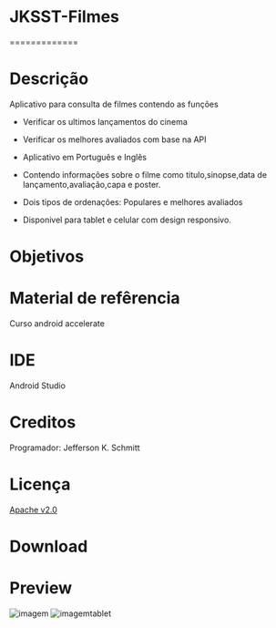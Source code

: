 # JKSST-Filmes
=============

Descrição
=========


Aplicativo para consulta de filmes contendo as funções

- Verificar os ultimos lançamentos do cinema

- Verificar os melhores avaliados com base na API

- Aplicativo em Português e Inglês

- Contendo informações sobre o filme como titulo,sinopse,data de lançamento,avaliação,capa e poster.

- Dois tipos de ordenações: Populares e melhores avaliados

- Disponivel para tablet e celular com design responsivo.


Objetivos
=========


Material de refêrencia
======================

Curso android accelerate 


IDE
====

Android Studio

Creditos
=========

Programador: Jefferson K. Schmitt

Licença
========

[Apache v2.0](http://www.apache.org/licenses/LICENSE-2.0.html)


Download
=======

Preview
=======
![imagem](http://i.imgur.com/ea1mA3N.jpg)
![imagemtablet](http://i.imgur.com/J0EbVKZ.jpg)
